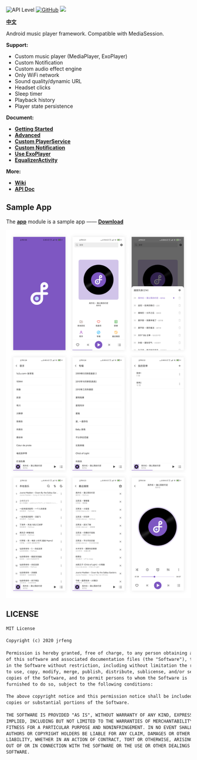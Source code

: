 ![API Level](https://img.shields.io/badge/Android-API%20Level%2016%2B-brightgreen)
[![GitHub](https://img.shields.io/github/license/jrfeng/snow)](./license)
[![](https://jitpack.io/v/jrfeng/snow.svg)](https://jitpack.io/#jrfeng/snow)

[**中文**](./readme_zh.md)

Android music player framework. Compatible with MediaSession.

**Support:**

* Custom music player (MediaPlayer, ExoPlayer)
* Custom Notification
* Custom audio effect engine
* Only WiFi network
* Sound quality/dynamic URL
* Headset clicks
* Sleep timer
* Playback history
* Player state persistence

**Document:**

* [**Getting Started**](https://github.com/jrfeng/snow/wiki/[EN]-1.Getting-Started)
* [**Advanced**](https://github.com/jrfeng/snow/wiki/[EN]-2.Advanced)
* [**Custom PlayerService**](https://github.com/jrfeng/snow/wiki/[EN]-3.Custom-PlayerService)
* [**Custom Notification**](https://github.com/jrfeng/snow/wiki/[EN]-4.Custom-Notification)
* [**Use ExoPlayer**](https://github.com/jrfeng/snow/wiki/[EN]-5.Use-ExoPlayer)
* [**EqualizerActivity**](https://github.com/jrfeng/snow/wiki/[EN]-6.EqualizerActivity)

**More:**

* [**Wiki**](https://github.com/jrfeng/snow/wiki)
* [**API Doc**](https://jrfeng.github.io/snow-doc/)

## Sample App

The [**app**](./app) module is a sample app —— [**Download**](https://github.com/jrfeng/snow/releases/tag/1.0.8)

![Sample App Screenshot](./picture/app_preview.png)

## LICENSE

```txt
MIT License

Copyright (c) 2020 jrfeng

Permission is hereby granted, free of charge, to any person obtaining a copy
of this software and associated documentation files (the "Software"), to deal
in the Software without restriction, including without limitation the rights
to use, copy, modify, merge, publish, distribute, sublicense, and/or sell
copies of the Software, and to permit persons to whom the Software is
furnished to do so, subject to the following conditions:

The above copyright notice and this permission notice shall be included in all
copies or substantial portions of the Software.

THE SOFTWARE IS PROVIDED "AS IS", WITHOUT WARRANTY OF ANY KIND, EXPRESS OR
IMPLIED, INCLUDING BUT NOT LIMITED TO THE WARRANTIES OF MERCHANTABILITY,
FITNESS FOR A PARTICULAR PURPOSE AND NONINFRINGEMENT. IN NO EVENT SHALL THE
AUTHORS OR COPYRIGHT HOLDERS BE LIABLE FOR ANY CLAIM, DAMAGES OR OTHER
LIABILITY, WHETHER IN AN ACTION OF CONTRACT, TORT OR OTHERWISE, ARISING FROM,
OUT OF OR IN CONNECTION WITH THE SOFTWARE OR THE USE OR OTHER DEALINGS IN THE
SOFTWARE.
```